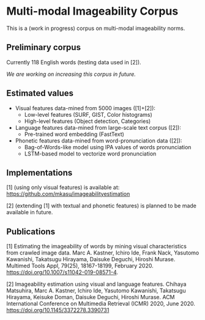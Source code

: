 # Multi-modal Imageability Corpus

This is a (work in progress) corpus on multi-modal imageability norms. 

## Preliminary corpus

Currently 118 English words (testing data used in [2]).

_We are working on increasing this corpus in future._

## Estimated values

- Visual features data-mined from 5000 images ([1]+[2]): 
	- Low-level features (SURF, GIST, Color histograms)
	- High-level features (Object detection, Categories)
- Language features data-mined from large-scale text corpus ([2]):
	- Pre-trained word embedding (FastText)
- Phonetic features data-mined from word-pronunciation data ([2]):
	- Bag-of-Words-like model using IPA values of words pronunciation
	- LSTM-based model to vectorize word pronunciation

## Implementations

[1] (using only visual features) is available at: https://github.com/mkasu/imageabilityestimation

[2] (extending [1] with textual and phonetic features) is planned to be made available in future.

## Publications

[1] Estimating the imageability of words by mining visual characteristics from crawled image data. Marc A. Kastner, Ichiro Ide, Frank Nack, Yasutomo Kawanishi, Takatsugu Hirayama, Daisuke Deguchi, Hiroshi Murase. Multimed Tools Appl, 79(25), 18167-18199, February 2020. https://doi.org/10.1007/s11042-019-08571-4.

[2] Imageability estimation using visual and language features. Chihaya Matsuhira, Marc A. Kastner, Ichiro Ide, Yasutomo Kawanishi, Takatsugu Hirayama, Keisuke Doman, Daisuke Deguchi, Hiroshi Murase. ACM International Conference on Multimedia Retrieval (ICMR) 2020, June 2020. https://doi.org/10.1145/3372278.3390731
